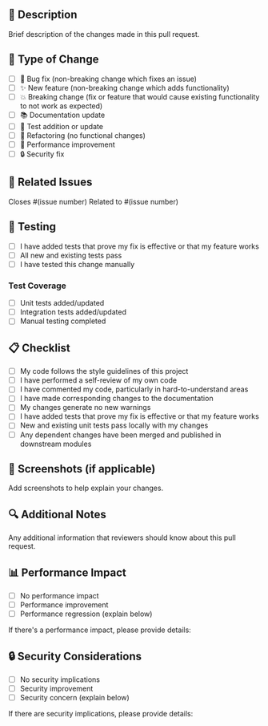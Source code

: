## 📝 Description

Brief description of the changes made in this pull request.

## 🎯 Type of Change

- [ ] 🐛 Bug fix (non-breaking change which fixes an issue)
- [ ] ✨ New feature (non-breaking change which adds functionality)
- [ ] 💥 Breaking change (fix or feature that would cause existing functionality to not work as expected)
- [ ] 📚 Documentation update
- [ ] 🧪 Test addition or update
- [ ] 🔧 Refactoring (no functional changes)
- [ ] 🚀 Performance improvement
- [ ] 🔒 Security fix

## 🔗 Related Issues

Closes #(issue number)
Related to #(issue number)

## 🧪 Testing

- [ ] I have added tests that prove my fix is effective or that my feature works
- [ ] All new and existing tests pass
- [ ] I have tested this change manually

### Test Coverage

- [ ] Unit tests added/updated
- [ ] Integration tests added/updated
- [ ] Manual testing completed

## 📋 Checklist

- [ ] My code follows the style guidelines of this project
- [ ] I have performed a self-review of my own code
- [ ] I have commented my code, particularly in hard-to-understand areas
- [ ] I have made corresponding changes to the documentation
- [ ] My changes generate no new warnings
- [ ] I have added tests that prove my fix is effective or that my feature works
- [ ] New and existing unit tests pass locally with my changes
- [ ] Any dependent changes have been merged and published in downstream modules

## 📸 Screenshots (if applicable)

Add screenshots to help explain your changes.

## 🔍 Additional Notes

Any additional information that reviewers should know about this pull request.

## 📊 Performance Impact

- [ ] No performance impact
- [ ] Performance improvement
- [ ] Performance regression (explain below)

If there's a performance impact, please provide details:

## 🔒 Security Considerations

- [ ] No security implications
- [ ] Security improvement
- [ ] Security concern (explain below)

If there are security implications, please provide details:


